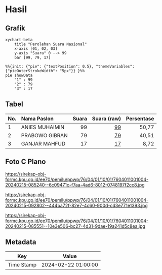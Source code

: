 # Hasil

## Grafik

```mermaid
xychart-beta
    title "Perolehan Suara Nasional"
    x-axis [01, 02, 03]
    y-axis "Suara" 0 --> 99
    bar [99, 79, 17]
```

```mermaid
%%{init: {"pie": {"textPosition": 0.5}, "themeVariables": {"pieOuterStrokeWidth": "5px"}} }%%
pie showData
    "1" : 99
    "2" : 79
    "3" : 17
```

## Tabel

| No. | Nama Paslon    | Suara | Suara (raw) | Persentase |
|:--- |:-------------- | -----:| -----------:| ----------:|
| 1   | ANIES MUHAIMIN | 99    | [99][p-1]   | 50,77      |
| 2   | PRABOWO GIBRAN | 79    | [79][p-2]   | 40,51      |
| 3   | GANJAR MAHFUD  | 17    | [17][p-3]   | 8,72       |


[p-1]: https://github.com/gigit-pemilu/pemilu-2024/blob/main/pilpres/hitung-suara/sub/76-sulawesi-barat/sub/04-polewali-mandar/sub/01-tinambung/sub/1001-tinambung/sub/004-tps/sub/paslon-1.txt
[p-2]: https://github.com/gigit-pemilu/pemilu-2024/blob/main/pilpres/hitung-suara/sub/76-sulawesi-barat/sub/04-polewali-mandar/sub/01-tinambung/sub/1001-tinambung/sub/004-tps/sub/paslon-2.txt
[p-3]: https://github.com/gigit-pemilu/pemilu-2024/blob/main/pilpres/hitung-suara/sub/76-sulawesi-barat/sub/04-polewali-mandar/sub/01-tinambung/sub/1001-tinambung/sub/004-tps/sub/paslon-3.txt

## Foto C Plano

https://sirekap-obj-formc.kpu.go.id/ee70/pemilu/ppwp/76/04/01/10/01/7604011001004-20240215-085240--6c09471c-f7aa-4ad6-8012-0748197f2cc8.jpg

https://sirekap-obj-formc.kpu.go.id/ee70/pemilu/ppwp/76/04/01/10/01/7604011001004-20240215-092802--444ba72f-82e7-4c60-900d-cd3e771e1393.jpg

https://sirekap-obj-formc.kpu.go.id/ee70/pemilu/ppwp/76/04/01/10/01/7604011001004-20240215-085551--10e3e506-bc27-4d31-9dae-19a241d5c8ea.jpg


## Metadata

| Key        | Value               |
| ---------- | ------------------- |
| Time Stamp | 2024-02-22 01:00:00 |




